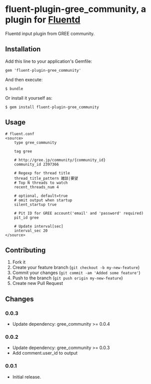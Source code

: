 # fluent-plugin-gree_community, a plugin for [Fluentd](http://fluentd.org)

Fluentd input plugin from GREE community.

## Installation

Add this line to your application's Gemfile:

    gem 'fluent-plugin-gree_community'

And then execute:

    $ bundle

Or install it yourself as:

    $ gem install fluent-plugin-gree_community

## Usage

    # fluent.conf
    <source>
        type gree_community

        tag gree

        # http://gree.jp/community/{community_id}
        community_id 2397366

        # Regexp for thread title
        thread_title_pattern 雑談|要望
        # Top N threads to watch
        recent_threads_num 4

        # optional, default=true
        # omit output when startup
        silent_startup true

        # Pit ID for GREE account('email' and 'password' required)
        pit_id gree

        # Update interval[sec]
        interval_sec 20
    </source>

## Contributing

1. Fork it
2. Create your feature branch (`git checkout -b my-new-feature`)
3. Commit your changes (`git commit -am 'Added some feature'`)
4. Push to the branch (`git push origin my-new-feature`)
5. Create new Pull Request

## Changes

### 0.0.3

* Update dependency: gree_community >= 0.0.4

### 0.0.2

* Update dependency: gree_community >= 0.0.3
* Add comment.user_id to output

### 0.0.1

* Initial release.
